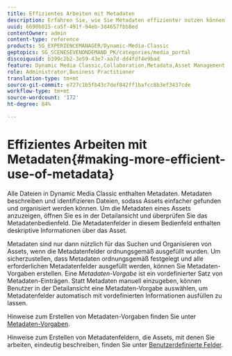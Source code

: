 ```yaml
---
title: Effizientes Arbeiten mit Metadaten
description: Erfahren Sie, wie Sie Metadaten effizienter nutzen können.
uuid: 6690b815-ca5f-491f-94eb-3d4657fbb8ed
contentOwner: admin
content-type: reference
products: SG_EXPERIENCEMANAGER/Dynamic-Media-Classic
geptopics: SG_SCENESEVENONDEMAND_PK/categories/media_portal
discoiquuid: b399c2b2-3e59-43e7-aa7d-dd4fdf4e9bad
feature: Dynamic Media Classic,Collaboration,Metadata,Asset Management
role: Administrator,Business Practitioner
translation-type: tm+mt
source-git-commit: e727c1b5fb43c7def842ff1bafcc8b3ef3437cde
workflow-type: tm+mt
source-wordcount: '172'
ht-degree: 84%

---
```



# Effizientes Arbeiten mit Metadaten{#making-more-efficient-use-of-metadata}

Alle Dateien in Dynamic Media Classic enthalten Metadaten. Metadaten beschreiben und identifizieren Dateien, sodass Assets einfacher gefunden und organisiert werden können. Um die Metadaten eines Assets anzuzeigen, öffnen Sie es in der Detailansicht und überprüfen Sie das Metadatenbedienfeld. Die Metadatenfelder in diesem Bedienfeld enthalten deskriptive Informationen über das Asset.

Metadaten sind nur dann nützlich für das Suchen und Organisieren von Assets, wenn die Metadatenfelder ordnungsgemäß ausgefüllt wurden. Um sicherzustellen, dass Metadaten ordnungsgemäß festgelegt und alle erforderlichen Metadatenfelder ausgefüllt werden, können Sie Metadaten-Vorgaben erstellen. Eine *Metadaten-Vorgabe* ist ein vordefinierter Satz von Metadaten-Einträgen. Statt Metadaten manuell einzugeben, können Benutzer in der Detailansicht eine Metadaten-Vorgabe auswählen, um Metadatenfelder automatisch mit vordefinierten Informationen ausfüllen zu lassen.

Hinweise zum Erstellen von Metadaten-Vorgaben finden Sie unter [Metadaten-Vorgaben](application-setup.md#metadata_presets).

Hinweise zum Erstellen von Metadatenfeldern, die Assets, mit denen Sie arbeiten, eindeutig beschreiben, finden Sie unter [Benutzerdefinierte Felder](application-setup.md#user_defined_fields).
